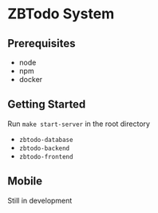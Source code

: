 # ZBTodo System
## Prerequisites
- node
- npm
- docker

## Getting Started
Run `make start-server` in the root directory

- `zbtodo-database`
- `zbtodo-backend`
- `zbtodo-frontend`

## Mobile
Still in development
